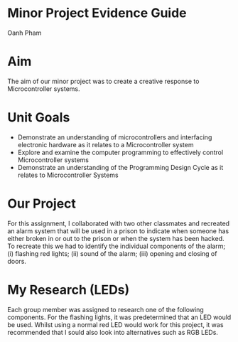# Minor Project Evidence Guide
Oanh Pham

# Aim
The aim of our minor project was to create a creative response to Microcontroller systems. 

# Unit Goals
- Demonstrate an understanding of microcontrollers and interfacing electronic hardware as it relates to a Microcontroller system 
- Explore and examine the computer programming to effectively control Microcontroller systems
- Demonstrate an understanding of the Programming Design Cycle as it relates to Microcontroller Systems

# Our Project
For this assignment, I collaborated with two other classmates and recreated an alarm system that will be used in a prison to indicate when someone has either broken in or out to the prison or when the system has been hacked. To recreate this we had to identify the individual components of the alarm; (i) flashing red lights; (ii) sound of the alarm; (iii) opening and closing of doors. 

# My Research (LEDs)
Each group member was assigned to research one of the following components. For the flashing lights, it was predetermined that an LED would be used. Whilst using a normal red LED would work for this project, it was recommended that I sould also look into alternatives such as RGB LEDs. 
